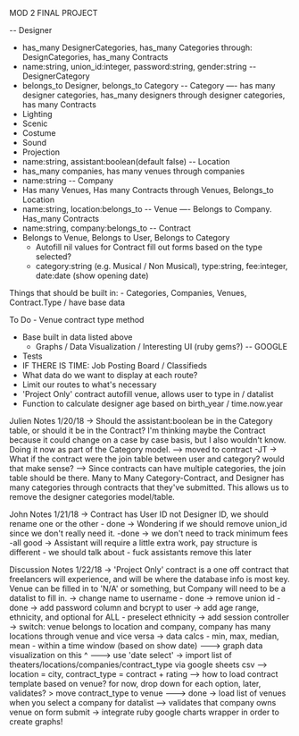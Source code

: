 MOD 2 FINAL PROJECT

-- Designer
  - has_many DesignerCategories, has_many Categories through: DesignCategories, has_many Contracts
  - name:string, union_id:integer, password:string, gender:string
-- DesignerCategory
  - belongs_to Designer, belongs_to Category
-- Category —- has many designer categories, has_many designers through designer categories, has many Contracts
  - Lighting
  - Scenic
  - Costume
  - Sound
  - Projection
  - name:string, assistant:boolean(default false)
-- Location
  - has_many companies, has many venues through companies
  -  name:string
-- Company
  - Has many Venues, Has many Contracts through Venues, Belongs_to Location
  - name:string, location:belongs_to
-- Venue —- Belongs to Company. Has_many Contracts
  - name:string, company:belongs_to
-- Contract
  - Belongs to Venue, Belongs to User, Belongs to Category
	- Autofill nil values for Contract fill out forms based on the type selected?
	- category:string (e.g. Musical / Non Musical), type:string, fee:integer, date:date (show opening date)


Things that should be built in:
	- Categories, Companies, Venues, Contract.Type / have base data

To Do
	- Venue contract type method
  - Base built in data listed above
	- Graphs / Data Visualization / Interesting UI (ruby gems?) -- GOOGLE
  - Tests
  - IF THERE IS TIME: Job Posting Board / Classifieds
  - What data do we want to display at each route?
  - Limit our routes to what's necessary
  - 'Project Only' contract autofill venue, allows user to type in / datalist
  - Function to calculate designer age based on birth_year / time.now.year

  Julien Notes 1/20/18
  -> Should the assistant:boolean be in the Category table, or should it be in the Contract? I'm thinking maybe the Contract because it could change on a case by case basis, but I also wouldn't know. Doing it now as part of the Category model.
    --> moved to contract -JT
  -> What if the contract were the join table between user and category? would that make sense?
    --> Since contracts can have multiple categories, the join table should be there. Many to Many Category-Contract, and Designer has many categories through contracts that they've submitted. This allows us to remove the designer categories model/table.

  John Notes 1/21/18
  -> Contract has User ID not Designer ID, we should rename one or the other
    - done
  -> Wondering if we should remove union_id since we don't really need it.
    -done
  -> we don't need to track minimum fees
    -all good
  -> Assistant will require a little extra work, pay structure is different - we should talk about
    - fuck assistants remove this later

  Discussion Notes 1/22/18
  -> 'Project Only' contract is a one off contract that freelancers will experience, and will be where the database info is most key. Venue can be filled in to 'N/A' or something, but Company will need to be a datalist to fill in.
  -> change name to username
    - done
  -> remove union id
    - done
  -> add password column and bcrypt to user
  -> add age range, ethnicity, and optional for ALL
    - preselect ethnicity
  -> add session controller
  -> switch: venue belongs to location and company, company has many locations through venue and vice versa
  -> data calcs
      - min, max, median, mean
      - within a time window (based on show date)
    ---> graph data visualization on this ^
    ---> use 'date select'
  -> import list of theaters/locations/companies/contract_type via google sheets csv
    --> location = city, contract_type = contract + rating
    --> how to load contract template based on venue? for now, drop down for each option, later, validates? > move contract_type to venue
    ---> done
  -> load list of venues when you select a company for datalist
  --> validates that company owns venue on form submit
  -> integrate ruby google charts wrapper in order to create graphs!
